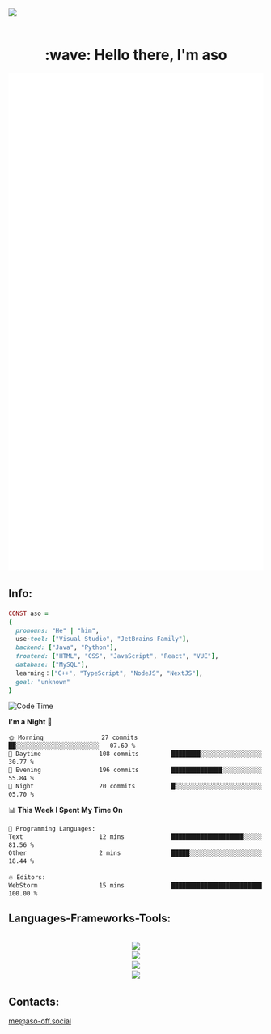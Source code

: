 <img src="https://github.com/Anmol-Baranwal/Cool-GIFs-For-GitHub/assets/74038190/d48893bd-0757-481c-8d7e-ba3e163feae7" />
<br><br>
<h1 align="center" id="macropower-title">:wave: Hello there, I'm aso</h1>
<p align="center"><img src="https://raw.githubusercontent.com/aso-off/aso-off/main/github-metrics.svg" alt="GitHub Streak" class="stats" /></p>
<!-- <p align="left"> My top-using languages: </p> -->
<!-- <p align="center"> <img src="https://github-readme-stats.vercel.app/api?username=aso-off&layout=compact&bg_color=22272E&text_color=9F9F9F" ></p> -->
<!-- <p align="center"> <img src="https://github-readme-stats.vercel.app/api/top-langs/?username=aso-off&layout=compact&bg_color=22272E&text_color=9F9F9F" ></p> -->
<p align="center">

## Info:
```ruby
CONST aso =
{
  pronouns: "He" | "him",
  use-tool: ["Visual Studio", "JetBrains Family"],
  backend: ["Java", "Python"],
  frontend: ["HTML", "CSS", "JavaScript", "React", "VUE"],
  database: ["MySQL"],
  learning：["C++", "TypeScript", "NodeJS", "NextJS"],
  goal: "unknown"
}
```
<!--START_SECTION:waka-->
![Code Time](http://img.shields.io/badge/Code%20Time-39%20hrs%2028%20mins-blue)

**I'm a Night 🦉** 

```text
🌞 Morning                27 commits          ██░░░░░░░░░░░░░░░░░░░░░░░   07.69 % 
🌆 Daytime                108 commits         ████████░░░░░░░░░░░░░░░░░   30.77 % 
🌃 Evening                196 commits         ██████████████░░░░░░░░░░░   55.84 % 
🌙 Night                  20 commits          █░░░░░░░░░░░░░░░░░░░░░░░░   05.70 % 
```


📊 **This Week I Spent My Time On** 

```text
💬 Programming Languages: 
Text                     12 mins             ████████████████████░░░░░   81.56 % 
Other                    2 mins              █████░░░░░░░░░░░░░░░░░░░░   18.44 % 

🔥 Editors: 
WebStorm                 15 mins             █████████████████████████   100.00 % 
```


<!--END_SECTION:waka-->

<h2 align="left">Languages-Frameworks-Tools: </h2>
<br/>
<div align="center">
<img src="https://skillicons.dev/icons?i=java,python,javascript,typescript&theme=dark" /><br>
  <img src="https://skillicons.dev/icons?i=html,css,react,vue,nodejs,nextjs,bootstrap&theme=dark" /><br>
  <img src="https://skillicons.dev/icons?i=vscode,idea,webstorm,pycharm,figma,ps&theme=dark" /><br>
  <img src="https://skillicons.dev/icons?i=linux,windows,github,git,discord&theme=dark" /><br>
</div>

## Contacts:

me@aso-off.social
